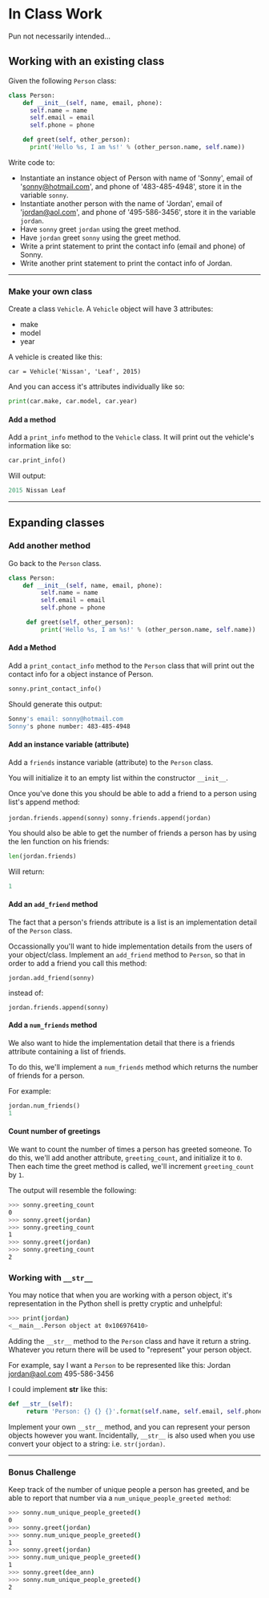 # In Class Work

Pun not necessarily intended...

## Working with an existing class

Given the following `Person` class:

```python
class Person:
    def __init__(self, name, email, phone):
      self.name = name
      self.email = email
      self.phone = phone

    def greet(self, other_person):
      print('Hello %s, I am %s!' % (other_person.name, self.name))
```

Write code to:

* Instantiate an instance object of Person with name of 'Sonny', email of 'sonny@hotmail.com', and phone of '483-485-4948', store it in the variable `sonny`.
* Instantiate another person with the name of 'Jordan', email of 'jordan@aol.com', and phone of '495-586-3456', store it in the variable `jordan`.
* Have `sonny` greet `jordan` using the greet method.
* Have `jordan` greet `sonny` using the greet method.
* Write a print statement to print the contact info (email and phone) of Sonny.
* Write another print statement to print the contact info of Jordan.

---

### Make your own class

Create a class `Vehicle`. A `Vehicle` object will have 3 attributes:

* make
* model
* year

A vehicle is created like this:

`car = Vehicle('Nissan', 'Leaf', 2015)`

And you can access it's attributes individually like so:

```python
print(car.make, car.model, car.year)
```

#### Add a method

Add a `print_info` method to the `Vehicle` class. It will print out the vehicle's information like so:

```python
car.print_info()
```

Will output:

```python
2015 Nissan Leaf
```

---

## Expanding classes

### Add another method

Go back to the `Person` class.

```python
class Person:
    def __init__(self, name, email, phone):
         self.name = name
         self.email = email
         self.phone = phone

     def greet(self, other_person):
         print('Hello %s, I am %s!' % (other_person.name, self.name))
```

#### Add a Method

Add a `print_contact_info` method to the `Person` class that will print out the contact info for a object instance of Person.

```python
sonny.print_contact_info()
```

Should generate this output:

```bash
Sonny's email: sonny@hotmail.com
Sonny's phone number: 483-485-4948
```

#### Add an instance variable (attribute)

Add a `friends` instance variable (attribute) to the `Person` class.

You will initialize it to an empty list within the constructor `__init__`.

Once you've done this you should be able to add a friend to a person using list's append method:

`jordan.friends.append(sonny)`
`sonny.friends.append(jordan)`

You should also be able to get the number of friends a person has by using the len function on his friends:

```python
len(jordan.friends)
```

Will return:

```python
1
```

#### Add an `add_friend` method

The fact that a person's friends attribute is a list is an implementation detail of the `Person` class.

Occassionally you'll want to hide implementation details from the users of your object/class. Implement an `add_friend` method to `Person`, so that in order to add a friend you call this method:

`jordan.add_friend(sonny)`

instead of:

`jordan.friends.append(sonny)`

#### Add a `num_friends` method

We also want to hide the implementation detail that there is a friends attribute containing a list of friends.

To do this, we'll implement a `num_friends` method which returns the number of friends for a person.

For example:

```python
jordan.num_friends()
1
```

#### Count number of greetings

We want to count the number of times a person has greeted someone. To do this, we'll add another attribute, `greeting_count`, and initialize it to `0`. Then each time the greet method is called, we'll increment `greeting_count` by `1`.

The output will resemble the following:

```bash
>>> sonny.greeting_count
0
>>> sonny.greet(jordan)
>>> sonny.greeting_count
1
>>> sonny.greet(jordan)
>>> sonny.greeting_count
2
```

### Working with `__str__`

You may notice that when you are working with a person object, it's representation in the Python shell is pretty cryptic and unhelpful:

```bash
>>> print(jordan)
<__main__.Person object at 0x106976410>
```

Adding the `__str__` method to the `Person` class and have it return a string. Whatever you return there will be used to "represent" your person object.

For example, say I want a `Person` to be represented like this:
Jordan jordan@aol.com 495-586-3456

I could implement __str__ like this:

```python
def __str__(self):
     return 'Person: {} {} {}'.format(self.name, self.email, self.phone)
```

Implement your own `__str__` method, and you can represent your person objects however you want. Incidentally, `__str__` is also used when you use convert your object to a string: i.e. `str(jordan)`.

---

### Bonus Challenge

Keep track of the number of unique people a person has greeted, and be able to report that number via a `num_unique_people_greeted method`:

```bash
>>> sonny.num_unique_people_greeted()
0
>>> sonny.greet(jordan)
>>> sonny.num_unique_people_greeted()
1
>>> sonny.greet(jordan)
>>> sonny.num_unique_people_greeted()
1
>>> sonny.greet(dee_ann)
>>> sonny.num_unique_people_greeted()
2
```
